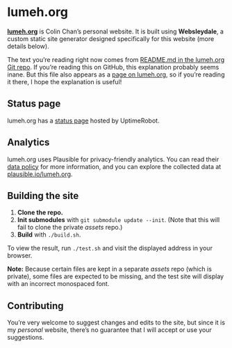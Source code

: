 <div class=compact-headings>

# lumeh.org

[**lumeh.org**] is Colin Chan’s personal website. It is built using
**Websleydale**, a custom static site generator designed specifically
for this website (more details below).

[**lumeh.org**]: https://www.lumeh.org/

The text you’re reading right now comes from [README.md in the lumeh.org
Git repo]. If you’re reading this on GitHub, this explanation probably
seems inane. But this file also appears as a [page on lumeh.org], so if
you’re reading it there, I hope the explanation is useful!

[README.md in the lumeh.org Git repo]: https://github.com/kalgynirae/lumeh.org/blob/main/README.md
[page on lumeh.org]: https://www.lumeh.org/projects/lumeh.org/

## Status page

lumeh.org has a
<a href=https://stats.uptimerobot.com/2bTDg6gjOV rel=external target=_blank>status page</a>
hosted by UptimeRobot.

## Analytics

lumeh.org uses Plausible for privacy-friendly analytics. You can read their
<a href=https://plausible.io/data-policy rel=external target=_blank>data policy</a>
for more information, and you can explore the collected data at
<a href=https://plausible.io/lumeh.org rel=external target=_blank>plausible.io/lumeh.org</a>.

## Building the site

1. **Clone the repo.**
2. **Init submodules** with `git submodule update --init`. (Note that
   this will fail to clone the private *assets* repo.)
3. **Build** with `./build.sh`.

To view the result, run `./test.sh` and visit the displayed address in
your browser.

<aside class=important>

**Note:** Because certain files are kept in a separate *assets* repo
(which is private), some files are expected to be missing, and the test
site will display with an incorrect monospaced font.

</aside>

## Contributing

You’re very welcome to suggest changes and edits to the site, but since
it is my *personal* website, there’s no guarantee that I will accept or
use your suggestions.

</div>

